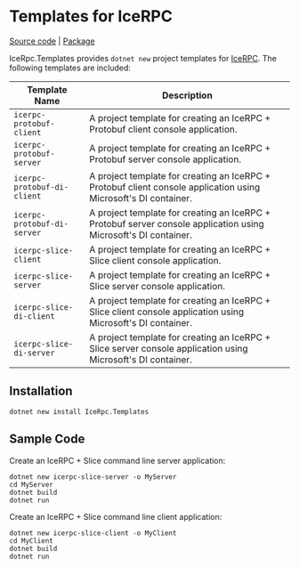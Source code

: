 # Templates for IceRPC

[Source code][source] | [Package][package]

IceRpc.Templates provides `dotnet new` project templates for [IceRPC][icerpc]. The following templates are included:

| Template Name               | Description                                                                                                     |
|-----------------------------|-----------------------------------------------------------------------------------------------------------------|
| `icerpc-protobuf-client`    | A project template for creating an IceRPC + Protobuf client console application.                                |
| `icerpc-protobuf-server`    | A project template for creating an IceRPC + Protobuf server console application.                                |
| `icerpc-protobuf-di-client` | A project template for creating an IceRPC + Protobuf client console application using Microsoft's DI container. |
| `icerpc-protobuf-di-server` | A project template for creating an IceRPC + Protobuf server console application using Microsoft's DI container. |
| `icerpc-slice-client`       | A project template for creating an IceRPC + Slice client console application.                                   |
| `icerpc-slice-server`       | A project template for creating an IceRPC + Slice server console application.                                   |
| `icerpc-slice-di-client`    | A project template for creating an IceRPC + Slice client console application using Microsoft's DI container.    |
| `icerpc-slice-di-server`    | A project template for creating an IceRPC + Slice server console application using Microsoft's DI container.    |

## Installation

``` shell
dotnet new install IceRpc.Templates
```

## Sample Code

Create an IceRPC + Slice command line server application:

``` shell
dotnet new icerpc-slice-server -o MyServer
cd MyServer
dotnet build
dotnet run
```

Create an IceRPC + Slice command line client application:

``` shell
dotnet new icerpc-slice-client -o MyClient
cd MyClient
dotnet build
dotnet run
```

[icerpc]: https://www.nuget.org/packages/IceRpc
[package]: https://www.nuget.org/packages/IceRpc.Templates
[source]: https://github.com/icerpc/icerpc-csharp/tree/0.2.x/src/IceRpc.Templates
